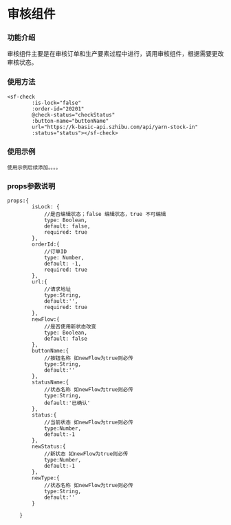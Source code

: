 # 审核组件 #


### 功能介绍 ### 

审核组件主要是在审核订单和生产要素过程中进行，调用审核组件，根据需要更改审核状态。
   
  

### 使用方法 ###

    <sf-check 
            :is-lock="false"
            :order-id="20201"
            @check-status="checkStatus" 
            :button-name="buttonName" 
            url="https://k-basic-api.szhibu.com/api/yarn-stock-in"
            :status="status"></sf-check>


### 使用示例 ###
    使用示例后续添加。。。。





### props参数说明 ###

    props:{
            isLock: {
                //是否编辑状态；false 编辑状态，true 不可编辑
                type: Boolean,
                default: false,
                required: true
            },
            orderId:{
                //订单ID
                type: Number,
                default: -1,
                required: true
            },
            url:{
                //请求地址
                type:String,
                default:'',
                required: true
            },
            newFlow:{
                //是否使用新状态改变 
                type: Boolean,
                default: false
            },
            buttonName:{
                //按钮名称 如newFlow为true则必传
                type:String,
                default:''
            },
            statusName:{
                //状态名称 如newFlow为true则必传
                type:String,
                default:'已确认'
            },
            status:{
                //当前状态 如newFlow为true则必传
                type:Number,
                default:-1
            },
            newStatus:{
                //新状态 如newFlow为true则必传
                type:Number,
                default:-1           
            },
            newType:{
                //状态名称 如newFlow为true则必传
                type:String,
                default:''    
            }

        }